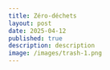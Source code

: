 ```yaml
---
title: Zéro-déchets
layout: post
date: 2025-04-12
published: true
description: description
image: /images/trash-1.png
---
```

